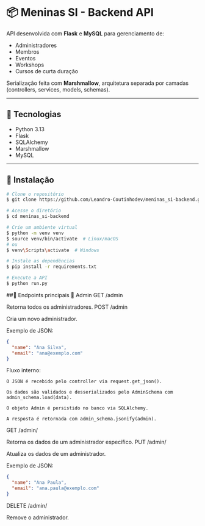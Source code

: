 # 📦 Meninas SI - Backend API

API desenvolvida com **Flask** e **MySQL** para gerenciamento de:
- Administradores
- Membros
- Eventos
- Workshops
- Cursos de curta duração

Serialização feita com **Marshmallow**, arquitetura separada por camadas (controllers, services, models, schemas).

---

## 🚀 Tecnologias
- Python 3.13
- Flask
- SQLAlchemy
- Marshmallow
- MySQL

---

## 🔧 Instalação

```bash
# Clone o repositório
$ git clone https://github.com/Leandro-Coutinhodev/meninas_si-backend.git

# Acesse o diretório
$ cd meninas_si-backend

# Crie um ambiente virtual
$ python -m venv venv
$ source venv/bin/activate  # Linux/macOS
# ou
$ venv\Scripts\activate  # Windows

# Instale as dependências
$ pip install -r requirements.txt

# Execute a API
$ python run.py
```
##📌 Endpoints principais
🔹 Admin
GET /admin

Retorna todos os administradores.
POST /admin

Cria um novo administrador.

Exemplo de JSON:
```json
{
  "name": "Ana Silva",
  "email": "ana@exemplo.com"
}
```
Fluxo interno:

    O JSON é recebido pelo controller via request.get_json().

    Os dados são validados e desserializados pelo AdminSchema com admin_schema.load(data).

    O objeto Admin é persistido no banco via SQLAlchemy.

    A resposta é retornada com admin_schema.jsonify(admin).

GET /admin/<id>

Retorna os dados de um administrador específico.
PUT /admin/<id>

Atualiza os dados de um administrador.

Exemplo de JSON:
```json
{
  "name": "Ana Paula",
  "email": "ana.paula@exemplo.com"
}
```
DELETE /admin/<id>

Remove o administrador.
